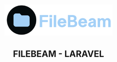 <div align="center">
<a href="https://filebeam.xyz">
<img src="filebeam.png" height="100">
</a>
<h1>FILEBEAM - LARAVEL</h1>
</div>
